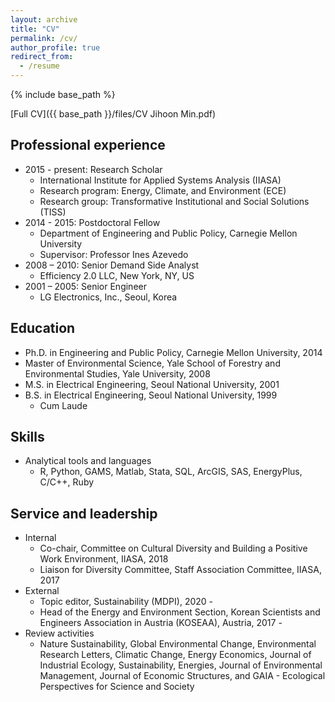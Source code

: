```yaml
---
layout: archive
title: "CV"
permalink: /cv/
author_profile: true
redirect_from:
  - /resume
---
```


{% include base_path %}

[Full CV]({{ base_path }}/files/CV Jihoon Min.pdf)

## Professional experience

* 2015 - present: Research Scholar
  * International Institute for Applied Systems Analysis (IIASA)
  * Research program: Energy, Climate, and Environment (ECE)
  * Research group: Transformative Institutional and Social Solutions (TISS)
* 2014 - 2015: Postdoctoral Fellow
  * Department of Engineering and Public Policy, Carnegie Mellon University
  * Supervisor: Professor Ines Azevedo
* 2008 – 2010: Senior Demand Side Analyst
  * Efficiency 2.0 LLC, New York, NY, US
* 2001 – 2005: Senior Engineer
  * LG Electronics, Inc., Seoul, Korea


## Education

* Ph.D. in Engineering and Public Policy, Carnegie Mellon University, 2014
* Master of Environmental Science, Yale School of Forestry and Environmental Studies, Yale University, 2008
* M.S. in Electrical Engineering, Seoul National University, 2001
* B.S. in Electrical Engineering, Seoul National University, 1999
  * Cum Laude

## Skills

* Analytical tools and languages
  * R, Python, GAMS, Matlab, Stata, SQL, ArcGIS, SAS, EnergyPlus, C/C++, Ruby

## Service and leadership

* Internal
  * Co-chair, Committee on Cultural Diversity and Building a Positive Work Environment, IIASA, 2018
  * Liaison for Diversity Committee, Staff Association Committee, IIASA, 2017
* External
  * Topic editor, Sustainability (MDPI), 2020 -
  * Head of the Energy and Environment Section, Korean Scientists and Engineers Association in Austria (KOSEAA), Austria, 2017 -
* Review activities
  * Nature Sustainability, Global Environmental Change, Environmental Research Letters, Climatic Change, Energy Economics, Journal of Industrial Ecology, Sustainability, Energies, Journal of Environmental Management, Journal of Economic Structures, and GAIA - Ecological Perspectives for Science and Society
